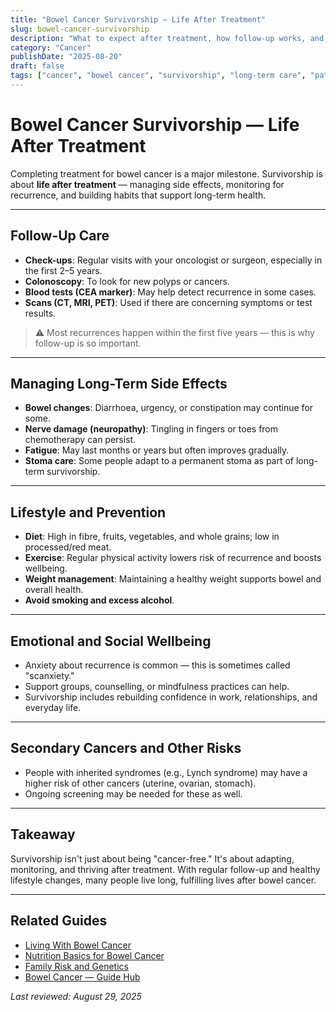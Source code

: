 ```yaml
---
title: "Bowel Cancer Survivorship — Life After Treatment"
slug: bowel-cancer-survivorship
description: "What to expect after treatment, how follow-up works, and lifestyle changes that support long-term health."
category: "Cancer"
publishDate: "2025-08-20"
draft: false
tags: ["cancer", "bowel cancer", "survivorship", "long-term care", "patientguide"]
---
```


# Bowel Cancer Survivorship — Life After Treatment

Completing treatment for bowel cancer is a major milestone. Survivorship is about **life after treatment** — managing side effects, monitoring for recurrence, and building habits that support long-term health.  

---

## Follow-Up Care
- **Check-ups**: Regular visits with your oncologist or surgeon, especially in the first 2–5 years.  
- **Colonoscopy**: To look for new polyps or cancers.  
- **Blood tests (CEA marker)**: May help detect recurrence in some cases.  
- **Scans (CT, MRI, PET)**: Used if there are concerning symptoms or test results.  

> ⚠️ Most recurrences happen within the first five years — this is why follow-up is so important.  

---

## Managing Long-Term Side Effects
- **Bowel changes**: Diarrhoea, urgency, or constipation may continue for some.  
- **Nerve damage (neuropathy)**: Tingling in fingers or toes from chemotherapy can persist.  
- **Fatigue**: May last months or years but often improves gradually.  
- **Stoma care**: Some people adapt to a permanent stoma as part of long-term survivorship.  

---

## Lifestyle and Prevention
- **Diet**: High in fibre, fruits, vegetables, and whole grains; low in processed/red meat.  
- **Exercise**: Regular physical activity lowers risk of recurrence and boosts wellbeing.  
- **Weight management**: Maintaining a healthy weight supports bowel and overall health.  
- **Avoid smoking and excess alcohol**.  

---

## Emotional and Social Wellbeing
- Anxiety about recurrence is common — this is sometimes called "scanxiety."  
- Support groups, counselling, or mindfulness practices can help.  
- Survivorship includes rebuilding confidence in work, relationships, and everyday life.  

---

## Secondary Cancers and Other Risks
- People with inherited syndromes (e.g., Lynch syndrome) may have a higher risk of other cancers (uterine, ovarian, stomach).  
- Ongoing screening may be needed for these as well.  

---

## Takeaway
Survivorship isn't just about being "cancer-free." It's about adapting, monitoring, and thriving after treatment. With regular follow-up and healthy lifestyle changes, many people live long, fulfilling lives after bowel cancer.  

---

## Related Guides
- [Living With Bowel Cancer](/guides/living-with-bowel-cancer)  
- [Nutrition Basics for Bowel Cancer](/guides/bowel-cancer-nutrition)  
- [Family Risk and Genetics](/guides/bowel-cancer-genetics)  
- [Bowel Cancer — Guide Hub](/guides/bowel-cancer/)

*Last reviewed: August 29, 2025*